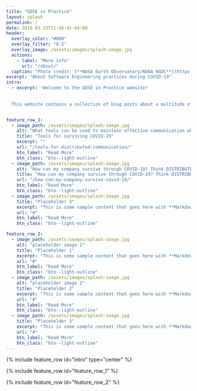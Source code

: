 ```yaml
---
title: "GDSE in Practice"
layout: splash
permalink: /
date: 2016-03-23T11:48:41-04:00
header:
  overlay_color: "#000"
  overlay_filter: "0.5"
  overlay_image: /assets/images/splash-image.jpg
  actions:
    - label: "More info"
      url: "/about/"
  caption: "Photo credit: [**NASA Earth Observatory/NOAA NGDC**](https://www.nasa.gov/mission_pages/NPP/news/earth-at-night.html)"
excerpt: "About Software Engineering practices during COVID-19"
intro: 
  - excerpt: 'Welcome to the GDSE in Practice website! 
  
  
  This website contains a collection of blog posts about a multitude of topics. The posts can be found below and can be read in any order, just pick the ones you like. Enjoy the read and good luck with implementing GDSE in Practice!'


feature_row_1:
  - image_path: /assets/images/splash-image.jpg
    alt: "What tools can be used to maintain effective communication when not working co-located?"
    title: "Tools for surviving COVID-19"
    excerpt: ""
    url: "/tools-for-distributed-communication/"
    btn_label: "Read More"
    btn_class: "btn--light-outline"
  - image_path: /assets/images/splash-image.jpg
    alt: "How can my company survive through COVID-19? Think DISTRIBUTED! - Part 1"
    title: "How can my company survive through COVID-19? Think DISTRIBUTED! - Part 1"
    url: "/how-can-my-company-survive-covid-19/"
    btn_label: "Read More"
    btn_class: "btn--light-outline"
  - image_path: /assets/images/splash-image.jpg
    title: "Placeholder 3"
    excerpt: "This is some sample content that goes here with **Markdown** formatting."
    url: "#"
    btn_label: "Read More"
    btn_class: "btn--light-outline"

feature_row_2:
  - image_path: /assets/images/splash-image.jpg
    alt: "placeholder image 1"
    title: "Placeholder 1"
    excerpt: "This is some sample content that goes here with **Markdown** formatting."
    url: "#"
    btn_label: "Read More"
    btn_class: "btn--light-outline"
  - image_path: /assets/images/splash-image.jpg
    alt: "placeholder image 2"
    title: "Placeholder 2"
    excerpt: "This is some sample content that goes here with **Markdown** formatting."
    url: "#"
    btn_label: "Read More"
    btn_class: "btn--light-outline"
  - image_path: /assets/images/splash-image.jpg
    title: "Placeholder 3"
    excerpt: "This is some sample content that goes here with **Markdown** formatting."
    url: "#"
    btn_label: "Read More"
    btn_class: "btn--light-outline"
---
```


{% include feature_row id="intro" type="center" %}

{% include feature_row id="feature_row_1" %}

{% include feature_row id="feature_row_2" %}
